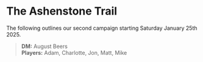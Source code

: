 # The Ashenstone Trail

The following outlines our second campaign starting Saturday January 25th 2025.

> **DM:** August Beers  
> **Players:** Adam, Charlotte, Jon, Matt, Mike